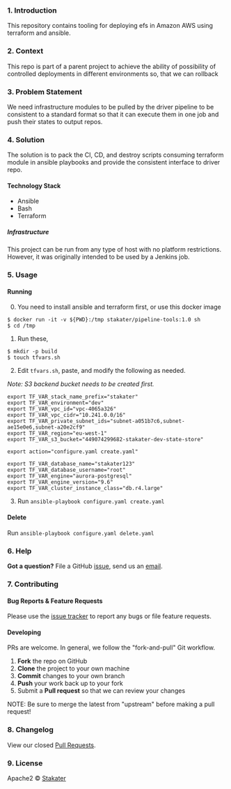 ### 1. Introduction
This repository contains tooling for deploying efs in Amazon AWS using terraform and ansible.

### 2. Context
This repo is part of a parent project to achieve the ability of possibility of controlled deployments in different environments so, that we can rollback

### 3. Problem Statement 
We need infrastructure modules to be pulled by the driver pipeline to be consistent to a standard format so that it can execute them in one job and push their states to output repos.

### 4. Solution 

The solution is to pack the CI, CD, and destroy scripts consuming terraform module in ansible playbooks and provide the consistent interface to driver repo.

#### Technology Stack

* Ansible
* Bash
* Terraform

##### Infrastructure

This project can be run from any type of host with no platform restrictions. However, it was originally intended to be used by a Jenkins job.

### 5. Usage 

#### Running

0. You need to install ansible and terraform first, or use this docker image
```
$ docker run -it -v ${PWD}:/tmp stakater/pipeline-tools:1.0 sh
$ cd /tmp
```

1. Run these,

```
$ mkdir -p build
$ touch tfvars.sh
```

2. Edit `tfvars.sh`, paste, and modify the following as needed.

_Note: S3 backend bucket needs to be created first._

```
export TF_VAR_stack_name_prefix="stakater"
export TF_VAR_environment="dev"
export TF_VAR_vpc_id="vpc-4065a326"
export TF_VAR_vpc_cidr="10.241.0.0/16"
export TF_VAR_private_subnet_ids="subnet-a051b7c6,subnet-ae15e0e6,subnet-a20e2cf9"
export TF_VAR_region="eu-west-1"
export TF_VAR_s3_bucket="449074299682-stakater-dev-state-store"

export action="configure.yaml create.yaml"

export TF_VAR_database_name="stakater123"
export TF_VAR_database_username="root"
export TF_VAR_engine="aurora-postgresql"
export TF_VAR_engine_version="9.6"
export TF_VAR_cluster_instance_class="db.r4.large"
```

3. Run `ansible-playbook configure.yaml create.yaml`

#### Delete

Run `ansible-playbook configure.yaml delete.yaml`

### 6. Help 

**Got a question?** 
File a GitHub [issue](https://github.com/stakater/terraform-module-aurora-db/issues), send us an [email](stakater@gmail.com).

### 7. Contributing 


#### Bug Reports & Feature Requests

Please use the [issue tracker](https://github.com/stakater/terraform-module-aurora-db/issues) to report any bugs or file feature requests.

#### Developing

PRs are welcome. In general, we follow the "fork-and-pull" Git workflow.

 1. **Fork** the repo on GitHub
 2. **Clone** the project to your own machine
 3. **Commit** changes to your own branch
 4. **Push** your work back up to your fork
 5. Submit a **Pull request** so that we can review your changes

NOTE: Be sure to merge the latest from "upstream" before making a pull request!

### 8. Changelog 

View our closed [Pull Requests](https://github.com/stakater/terraform-module-aurora-db/pulls?q=is%3Apr+is%3Aclosed).

### 9. License 

Apache2 © [Stakater](https://stakater.com)
